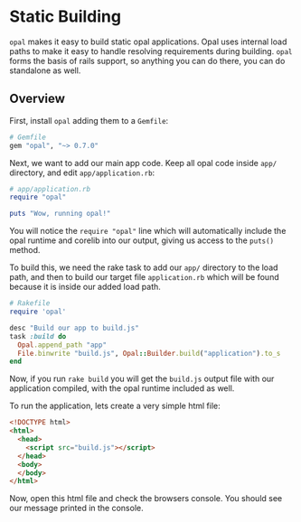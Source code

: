 # Static Building

`opal` makes it easy to build static opal applications. Opal uses internal load
paths to make it easy to handle resolving requirements during building. `opal`
forms the basis of rails support, so anything you can do there, you can do
standalone as well.

## Overview

First, install `opal` adding them to a `Gemfile`:

```ruby
# Gemfile
gem "opal", "~> 0.7.0"
```

Next, we want to add our main app code. Keep all opal code inside `app/`
directory, and edit `app/application.rb`:

```ruby
# app/application.rb
require "opal"

puts "Wow, running opal!"
```

You will notice the `require "opal"` line which will automatically include the
opal runtime and corelib into our output, giving us access to the `puts()`
method.

To build this, we need the rake task to add our
`app/` directory to the load path, and then to build our target file
`application.rb` which will be found because it is inside our added load path.

```ruby
# Rakefile
require 'opal'

desc "Build our app to build.js"
task :build do
  Opal.append_path "app"
  File.binwrite "build.js", Opal::Builder.build("application").to_s
end
```

Now, if you run `rake build` you will get the `build.js` output file with our
application compiled, with the opal runtime included as well.

To run the application, lets create a very simple html file:

```html
<!DOCTYPE html>
<html>
  <head>
    <script src="build.js"></script>
  </head>
  <body>
  </body>
</html>
```

Now, open this html file and check the browsers console. You should see our
message printed in the console.
